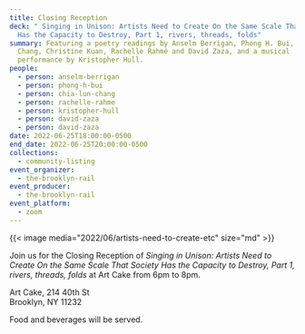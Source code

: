 ```yaml
---
title: Closing Reception
deck: " Singing in Unison: Artists Need to Create On the Same Scale That Society
  Has the Capacity to Destroy, Part 1, rivers, threads, folds"
summary: Featuring a poetry readings by Anselm Berrigan, Phong H. Bui, Chia-Lun
  Chang, Christine Kuan, Rachelle Rahmé and David Zaza, and a musical
  performance by Kristopher Hull.
people:
  - person: anselm-berrigan
  - person: phong-h-bui
  - person: chia-lun-chang
  - person: rachelle-rahme
  - person: kristopher-hull
  - person: david-zaza
  - person: david-zaza
date: 2022-06-25T18:00:00-0500
end_date: 2022-06-25T20:00:00-0500
collections:
  - community-listing
event_organizer:
  - the-brooklyn-rail
event_producer:
  - the-brooklyn-rail
event_platform:
  - zoom
---
```

{{< image media="2022/06/artists-need-to-create-etc" size="md" >}}

Join us for the Closing Reception of *Singing in Unison: Artists Need to Create On the Same Scale That Society Has the Capacity to Destroy, Part 1, rivers, threads, folds* at Art Cake from 6pm to 8pm. 

Art Cake, 214 40th St\
Brooklyn, NY 11232

Food and beverages will be served.
